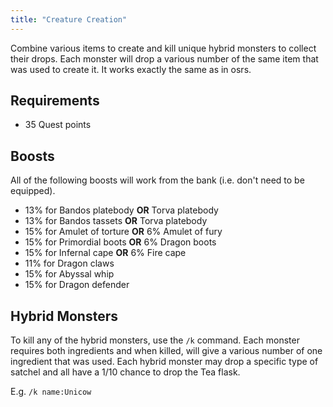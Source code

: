 ```yaml
---
title: "Creature Creation"
---
```


Combine various items to create and kill unique hybrid monsters to collect their drops. Each monster will drop a various number of the same item that was used to create it. It works exactly the same as in osrs.

## Requirements

- 35 Quest points

## Boosts

All of the following boosts will work from the bank (i.e. don't need to be equipped).

- 13% for Bandos platebody **OR** Torva platebody
- 13% for Bandos tassets **OR** Torva platebody
- 15% for Amulet of torture **OR** 6% Amulet of fury
- 15% for Primordial boots **OR** 6% Dragon boots
- 15% for Infernal cape **OR** 6% Fire cape
- 11% for Dragon claws
- 15% for Abyssal whip
- 15% for Dragon defender

## Hybrid Monsters

To kill any of the hybrid monsters, use the `/k` command. Each monster requires both ingredients and when killed, will give a various number of one ingredient that was used. Each hybrid monster may drop a specific type of satchel and all have a 1/10 chance to drop the Tea flask.

E.g. `/k name:Unicow`

